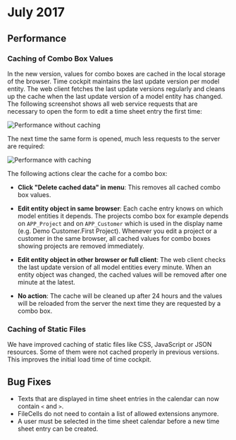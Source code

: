 # July 2017

## Performance

### Caching of Combo Box Values

In the new version, values for combo boxes are cached in the local storage of the browser. Time cockpit maintains the last update version per model entity. The web client fetches the last update versions regularly and cleans up the cache when the last update version of a model entity has changed. The following screenshot shows all web service requests that are necessary to open the form to edit a time sheet entry the first time:

![Performance without caching](images/2017-07/open-timesheetentry-form.png "Performance without caching")

The next time the same form is opened, much less requests to the server are required:

![Performance with caching](images/2017-07/open-timesheetentry-form-with-caching.png "Performance with caching")

The following actions clear the cache for a combo box:

- **Click "Delete cached data" in menu**: This removes all cached combo box values.

- **Edit entity object in same browser**: Each cache entry knows on which model entities it depends. The projects combo box for example depends on `APP_Project` and on `APP_Customer` which is used in the display name (e.g. Demo Customer.First Project). Whenever you edit a project or a customer in the same browser, all cached values for combo boxes showing projects are removed immediately.

- **Edit entity object in other browser or full client**: The web client checks the last update version of all model entities every minute. When an entity object was changed, the cached values will be removed after one minute at the latest.

- **No action**: The cache will be cleaned up after 24 hours and the values will be reloaded from the server the next time they are requested by a combo box.

### Caching of Static Files

We have improved caching of static files like CSS, JavaScript or JSON resources. Some of them were not cached properly in previous versions. This improves the initial load time of time cockpit.

## Bug Fixes

- Texts that are displayed in time sheet entries in the calendar can now contain `<` and `>`.
- FileCells do not need to contain a list of allowed extensions anymore.
- A user must be selected in the time sheet calendar before a new time sheet entry can be created.